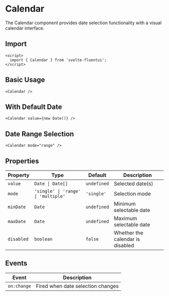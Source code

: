 # Calendar

The Calendar component provides date selection functionality with a visual calendar interface.

## Import

```svelte
<script>
  import { Calendar } from 'svelte-fluentui';
</script>
```

## Basic Usage

```svelte
<Calendar />
```

## With Default Date

```svelte
<Calendar value={new Date()} />
```

## Date Range Selection

```svelte
<Calendar mode="range" />
```

## Properties

| Property | Type | Default | Description |
|----------|------|---------|-------------|
| `value` | `Date \| Date[]` | `undefined` | Selected date(s) |
| `mode` | `'single' \| 'range' \| 'multiple'` | `'single'` | Selection mode |
| `minDate` | `Date` | `undefined` | Minimum selectable date |
| `maxDate` | `Date` | `undefined` | Maximum selectable date |
| `disabled` | `boolean` | `false` | Whether the calendar is disabled |

## Events

| Event | Description |
|-------|-------------|
| `on:change` | Fired when date selection changes |